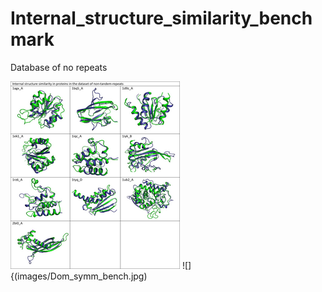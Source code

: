 # Internal_structure_similarity_benchmark


Database of no repeats

![](images/No-tandem-repeats.png)
![]{(images/Dom_symm_bench.jpg)
